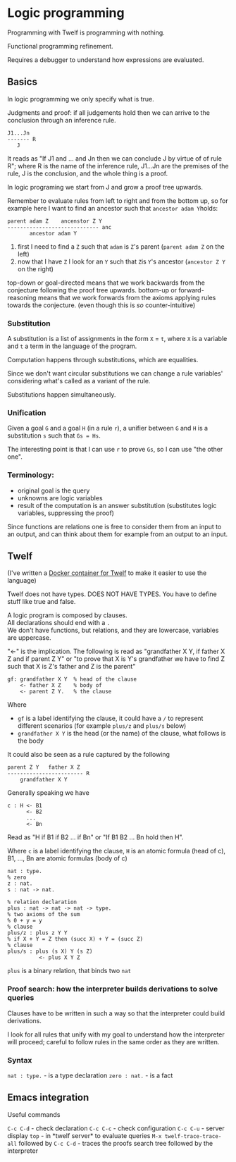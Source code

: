 # Logic programming

Programming with Twelf is programming with nothing.

Functional programming refinement.

Requires a debugger to understand how expressions are evaluated.


## Basics

In logic programming we only specify what is true.

Judgments and proof: if all judgements hold then we can arrive to the conclusion through an inference rule. 

```
J1...Jn
------- R
   J
```

It reads as "If J1 and ... and Jn then we can conclude J by virtue of of rule 
R"; where R is the name of the inference rule, J1...Jn are the premises of the
rule, J is the conclusion, and the whole thing is a proof.

In logic programing we start from J and grow a proof tree upwards.

Remember to evaluate rules from left to right and from the bottom up, so for example here I want to find an ancestor
such that `ancestor adam Y`holds:

```
parent adam Z    ancenstor Z Y
----------------------------- anc
       ancestor adam Y
```

1) first I need to find a `Z` such that `adam` is `Z`'s parent (`parent adam Z` on the left)
2) now that I have `Z` I look for an `Y` such that `Z`is `Y`'s ancestor (`ancestor Z Y` on the right)

top-down or goal-directed means that we work backwards from the conjecture following the proof tree upwards.
bottom-up or forward-reasoning means that we work forwards from the axioms applying rules towards the conjecture.
(even though this is *so* counter-intuitive)

### Substitution

A substitution is a list of assignments in the form `X` = `t`, where `X` is a variable and `t` a term in the language of the program.

Computation happens through substitutions, which are equalities.

Since we don't want circular substitutions we can change a rule variables' considering what's called as a variant of the rule.

Substitutions happen simultaneously.

### Unification

Given a goal `G` and a goal `H` (in a rule `r`), a unifier between `G` and `H` is a substitution
`s` such that `Gs = Hs`.

The interesting point is that I can use `r` to prove `Gs`, so I can use "the other one".

### Terminology:

 * original goal is the query 
 * unknowns are logic variables
 * result of the computation is an answer substitution (substitutes logic variables, suppressing the proof)

Since functions are relations one is free to consider them from an input to an output, and can think about them for example from an output to an input.

## Twelf

(I've written a [Docker container for Twelf](https://github.com/lazywithclass/twelf-docker) to make it easier to use the language)

Twelf does not have types. DOES NOT HAVE TYPES. You have to define stuff like true and false.

A logic program is composed by clauses.<br />
All declarations should end with a `.`<br />
We don't have functions, but relations, and they are lowercase, variables are uppercase.<br />

"<-" is the implication. The following is read as "grandfather X Y, if father X Z and if parent Z Y" or "to prove that X is Y's grandfather we have to find Z such that 
X is Z's father and Z is the parent"

``` twelf
gf: grandfather X Y  % head of the clause
    <- father X Z    % body of 
    <- parent Z Y.   % the clause
```

Where
* `gf` is a label identifying the clause, it could have a `/` to represent different scenarios (for example `plus/z` and `plus/s` below)
* `grandfather X Y` is the head (or the name) of the clause, what follows is the body

It could also be seen as a rule captured by the following

```
parent Z Y   father X Z
------------------------ R
    grandfather X Y
```

Generally speaking we have

```twelf
c : H <- B1
      <- B2
      ...
      <- Bn
```

Read as "H if B1 if B2 ... if Bn" or "If B1 B2 ... Bn hold then H".

Where `c` is a label identifying the clause, `H` is an atomic formula (head of c), B1, ..., Bn are atomic formulas (body of c)

``` twelf
nat : type.
% zero
z : nat.
s : nat -> nat.

% relation declaration
plus : nat -> nat -> nat -> type.
% two axioms of the sum
% 0 + y = y
% clause
plus/z : plus z Y Y
% if X + Y = Z then (succ X) + Y = (succ Z)
% clause
plus/s : plus (s X) Y (s Z)
          <- plus X Y Z
```

`plus` is a binary relation, that binds two `nat`

### Proof search: how the interpreter builds derivations to solve queries

Clauses have to be written in such a way so that the interpreter could build derivations.

I look for all rules that unify with my goal to understand how the interpreter will proceed;
careful to follow rules in the same order as they are written.


### Syntax

`nat : type.` - is a type declaration
`zero : nat.` - is a fact

## Emacs integration

Useful commands 

`C-c C-d` - check declaration
`C-c C-c` - check configuration
`C-c C-u` - server display
`top` - in \*twelf server\* to evaluate queries
`M-x twelf-trace-trace-all` followed by `C-c C-d` - traces the proofs search tree followed by the interpreter
